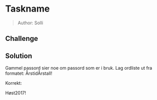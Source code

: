 # Taskname
> Author: Solli

## Challenge

## Solution

Gammel passord sier noe om passord som er i bruk. Lag ordliste ut fra formatet:
ÅrstidÅrstall!

Korrekt:

Høst2017!